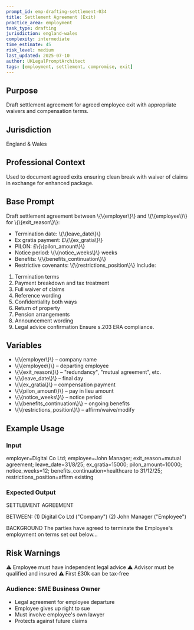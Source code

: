 ```yaml
---
prompt_id: emp-drafting-settlement-034
title: Settlement Agreement (Exit)
practice_area: employment
task_type: drafting
jurisdiction: england-wales
complexity: intermediate
time_estimate: 45
risk_level: medium
last_updated: 2025-07-10
author: UKLegalPromptArchitect
tags: [employment, settlement, compromise, exit]
---
```


## Purpose
Draft settlement agreement for agreed employee exit with appropriate waivers and compensation terms.

## Jurisdiction
England & Wales

## Professional Context
Used to document agreed exits ensuring clean break with waiver of claims in exchange for enhanced package.

## Base Prompt
Draft settlement agreement between \\{\\{employer\\}\\} and \\{\\{employee\\}\\} for \\{\\{exit_reason\\}\\}:
- Termination date: \\{\\{leave_date\\}\\}
- Ex gratia payment: £\\{\\{ex_gratia\\}\\}
- PILON: £\\{\\{pilon_amount\\}\\}
- Notice period: \\{\\{notice_weeks\\}\\} weeks
- Benefits: \\{\\{benefits_continuation\\}\\}
- Restrictive covenants: \\{\\{restrictions_position\\}\\}
Include:
1. Termination terms
2. Payment breakdown and tax treatment
3. Full waiver of claims
4. Reference wording
5. Confidentiality both ways
6. Return of property
7. Pension arrangements
8. Announcement wording
9. Legal advice confirmation
Ensure s.203 ERA compliance.

## Variables
- \\{\\{employer\\}\\} – company name
- \\{\\{employee\\}\\} – departing employee
- \\{\\{exit_reason\\}\\} – "redundancy", "mutual agreement", etc.
- \\{\\{leave_date\\}\\} – final day
- \\{\\{ex_gratia\\}\\} – compensation payment
- \\{\\{pilon_amount\\}\\} – pay in lieu amount
- \\{\\{notice_weeks\\}\\} – notice period
- \\{\\{benefits_continuation\\}\\} – ongoing benefits
- \\{\\{restrictions_position\\}\\} – affirm/waive/modify

## Example Usage
### Input
employer=Digital Co Ltd; employee=John Manager; exit_reason=mutual agreement; leave_date=31/8/25; ex_gratia=15000; pilon_amount=10000; notice_weeks=12; benefits_continuation=healthcare to 31/12/25; restrictions_position=affirm existing

### Expected Output
SETTLEMENT AGREEMENT

BETWEEN:
(1) Digital Co Ltd ("Company")
(2) John Manager ("Employee")

BACKGROUND
The parties have agreed to terminate the Employee's employment on terms set out below...

## Risk Warnings
⚠️ Employee must have independent legal advice
⚠️ Advisor must be qualified and insured
⚠️ First £30k can be tax-free

### Audience: SME Business Owner
- Legal agreement for employee departure
- Employee gives up right to sue
- Must involve employee's own lawyer
- Protects against future claims
